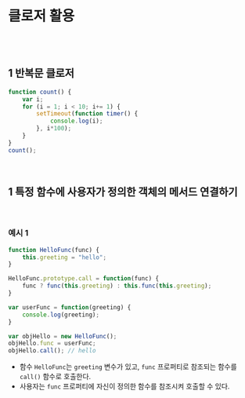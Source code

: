 # 클로저 활용

<br>

<br>

## 1 반복문 클로저
```js
function count() {
    var i;
    for (i = 1; i < 10; i+= 1) {
        setTimeout(function timer() {
            console.log(i);
        }, i*100);
    }
}
count();
```

<br>

## 1 특정 함수에 사용자가 정의한 객체의 메서드 연결하기

<br>

### 예시 1
```js
function HelloFunc(func) {
    this.greeting = "hello";
}

HelloFunc.prototype.call = function(func) {
    func ? func(this.greeting) : this.func(this.greeting);
}

var userFunc = function(greeting) {
    console.log(greeting);
}

var objHello = new HelloFunc();
objHello.func = userFunc;
objHello.call(); // hello
```
* 함수 `HelloFunc`는 `greeting` 변수가 있고, `func` 프로퍼티로 참조되는 함수를 `call()` 함수로 호출한다.
* 사용자는 `func` 프로퍼티에 자신이 정의한 함수를 참조시켜 호출할 수 있다.
